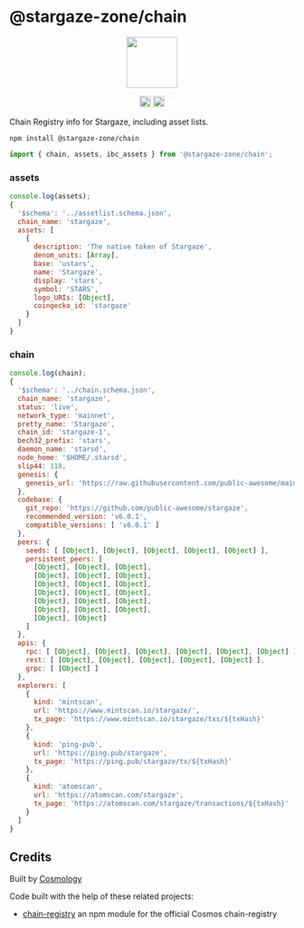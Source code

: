 # @stargaze-zone/chain

<p align="center" width="100%">
    <img height="90" src="https://user-images.githubusercontent.com/545047/184694732-f4a3d397-14fb-415a-9562-a532f510f812.png" />
</p>

<p align="center" width="100%">
   <a href="https://github.com/cosmology-tech/stargaze-zone/blob/main/LICENSE"><img height="20" src="https://img.shields.io/badge/license-MIT-blue.svg"></a>
   <a href="https://www.npmjs.com/package/@stargaze-zone/chain"><img height="20" src="https://img.shields.io/github/package-json/v/cosmology-tech/stargaze-zone?filename=packages%2Fchain%2Fpackage.json"></a>
</p>

Chain Registry info for Stargaze, including asset lists.

```
npm install @stargaze-zone/chain
```

```js
import { chain, assets, ibc_assets } from '@stargaze-zone/chain';
```

### assets

```js
console.log(assets);
{
  '$schema': '../assetlist.schema.json',
  chain_name: 'stargaze',
  assets: [
    {
      description: 'The native token of Stargaze',
      denom_units: [Array],
      base: 'ustars',
      name: 'Stargaze',
      display: 'stars',
      symbol: 'STARS',
      logo_URIs: [Object],
      coingecko_id: 'stargaze'
    }
  ]
}
```

### chain

```js
console.log(chain);
{
  '$schema': '../chain.schema.json',
  chain_name: 'stargaze',
  status: 'live',
  network_type: 'mainnet',
  pretty_name: 'Stargaze',
  chain_id: 'stargaze-1',
  bech32_prefix: 'stars',
  daemon_name: 'starsd',
  node_home: '$HOME/.starsd',
  slip44: 118,
  genesis: {
    genesis_url: 'https://raw.githubusercontent.com/public-awesome/mainnet/main/stargaze-1/genesis.tar.gz'
  },
  codebase: {
    git_repo: 'https://github.com/public-awesome/stargaze',
    recommended_version: 'v6.0.1',
    compatible_versions: [ 'v6.0.1' ]
  },
  peers: {
    seeds: [ [Object], [Object], [Object], [Object], [Object] ],
    persistent_peers: [
      [Object], [Object], [Object],
      [Object], [Object], [Object],
      [Object], [Object], [Object],
      [Object], [Object], [Object],
      [Object], [Object], [Object],
      [Object], [Object], [Object],
      [Object], [Object]
    ]
  },
  apis: {
    rpc: [ [Object], [Object], [Object], [Object], [Object], [Object] ],
    rest: [ [Object], [Object], [Object], [Object], [Object] ],
    grpc: [ [Object] ]
  },
  explorers: [
    {
      kind: 'mintscan',
      url: 'https://www.mintscan.io/stargaze/',
      tx_page: 'https://www.mintscan.io/stargaze/txs/${txHash}'
    },
    {
      kind: 'ping-pub',
      url: 'https://ping.pub/stargaze',
      tx_page: 'https://ping.pub/stargaze/tx/${txHash}'
    },
    {
      kind: 'atomscan',
      url: 'https://atomscan.com/stargaze',
      tx_page: 'https://atomscan.com/stargaze/transactions/${txHash}'
    }
  ]
}
```

## Credits

Built by [Cosmology](https://github.com/cosmology-tech)

Code built with the help of these related projects:

* [chain-registry](https://github.com/cosmology/chain-registry) an npm module for the official Cosmos chain-registry
